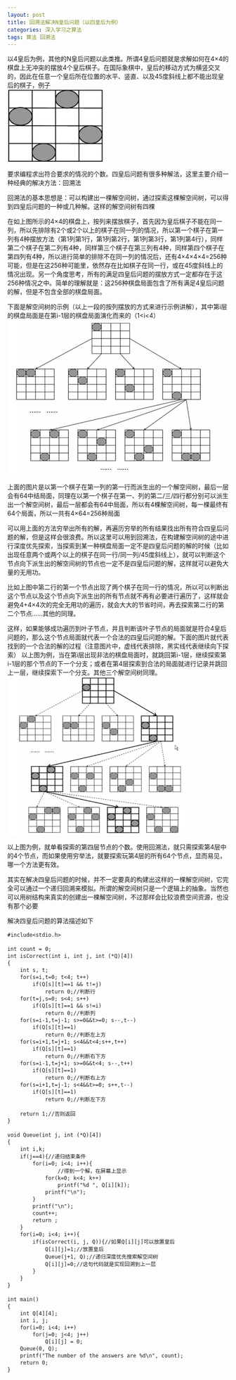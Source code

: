 ```yaml
---
layout: post
title: 回溯法解决N皇后问题（以四皇后为例）
categories: 深入学习之算法
tags: 算法 回溯法
---
```



以4皇后为例，其他的N皇后问题以此类推。所谓4皇后问题就是求解如何在4×4的棋盘上无冲突的摆放4个皇后棋子。在国际象棋中，皇后的移动方式为横竖交叉的，因此在任意一个皇后所在位置的水平、竖直、以及45度斜线上都不能出现皇后的棋子，例子  
![img](../image/2015-03-03/four-queue-1.png)

要求编程求出符合要求的情况的个数。四皇后问题有很多种解法，这里主要介绍一种经典的解决方法：回溯法

回溯法的基本思想是：可以构建出一棵解空间树，通过探索这棵解空间树，可以得到四皇后问题的一种或几种解。这样的解空间树有四棵

在如上图所示的4×4的棋盘上，按列来摆放棋子，首先因为皇后棋子不能在同一列，所以先排除有2个或2个以上的棋子在同一列的情况，所以第一个棋子在第一列有4种摆放方法（第1列第1行，第1列第2行，第1列第3行，第1列第4行），同样第二个棋子在第二列有4种，同样第三个棋子在第三列有4种，同样第四个棋子在第四列有4种，所以进行简单的排除不在同一列的情况后，还有4×4×4×4=256种可能，但是在这256种可能里，依然存在比如棋子在同一行，或在45度斜线上的情况出现。另一个角度思考，所有的满足四皇后问题的摆放方式一定都存在于这256种情况之中。简单的理解就是：这256种棋盘局面包含了所有满足4皇后问题的解，但是不包含全部的棋盘局面。

下面是解空间树的示例（以上一段的按列摆放的方式来进行示例讲解），其中第i层的棋盘局面是在第i-1层的棋盘局面演化而来的（1<i<4）  
![img](../image/2015-03-03/four-queue-2.png)
    
上面的图片是以第一个棋子在第一列的第一行而派生出的一个解空间树，最后一层会有64中结局面，同理在以第一个棋子在第一、列的第二/三/四行都分别可以派生出一个解空间树，最后一层都会有64中局面，所以有4棵解空间树，每一棵最终有64个局面，所以一共有4×64=256种局面

可以用上面的方法穷举出所有的解，再遍历穷举的所有结果找出所有符合四皇后问题的解，但是这样会很浪费。所以这里可以用到回溯法，在构建解空间树的途中进行深度优先探索，当探索到某一种棋盘局面一定不是四皇后问题的解的时候（比如出现任意两个或两个以上的棋子在同一行/同一列/45度斜线上），就可以判断这个节点向下派生出的解空间树的节点也一定不是四皇后问题的解，这样就可以避免大量的无用功。

比如上图中第二行的第一个节点出现了两个棋子在同一行的情况，所以可以判断出这个节点以及这个节点向下派生出的所有节点就不再有必要进行遍历了，这样就会避免4+4×4次的完全无用功的遍历，就会大大的节省时间，再去探索第二行的第二个节点……其他的同理。

这样，如果能够成功遍历到叶子节点，并且判断该叶子节点的局面就是符合4皇后问题的，那么这个节点局面就代表一个合法的四皇后问题的解。下面的图片就代表找到的一个合法的解的过程（注意图片中，虚线代表排除，黑实线代表继续向下探索）     以上图为例，当在第i层出现非法的棋盘局面时，就跳回第i-1层，继续探索第i-1层的那个节点的下一个分支；或者在第4层探索到合法的局面就进行记录并跳回上一层，继续探索下一个分支。其他三个解空间树同理。 
![img](../image/2015-03-03/four-queue-3.png)

以上图为例，就单看探索的第四层节点的个数。使用回溯法，就只需探索第4层中的4个节点，而如果使用穷举法，就要探索玩第4层的所有64个节点，显而易见，哪一个方法更有效。

其实在解决四皇后问题的时候，并不一定要真的构建出这样的一棵解空间树，它完全可以通过一个递归回溯来模拟。所谓的解空间树只是一个逻辑上的抽象。当然也可以用树结构来真实的创建出一棵解空间树，不过那样会比较浪费空间资源，也没有那个必要

解决四皇后问题的算法描述如下

    #include<stdio.h>
    
    int count = 0;
    int isCorrect(int i, int j, int (*Q)[4])
    {
    	int s, t;
    	for(s=i,t=0; t<4; t++)
    		if(Q[s][t]==1 && t!=j)
    			return 0;//判断行
    	for(t=j,s=0; s<4; s++)
    		if(Q[s][t]==1 && s!=i)
    			return 0;//判断列
    	for(s=i-1,t=j-1; s>=0&&t>=0; s--,t--)
    		if(Q[s][t]==1)
    			return 0;//判断左上方
    	for(s=i+1,t=j+1; s<4&&t<4;s++,t++)
    		if(Q[s][t]==1)
    			return 0;//判断右下方
    	for(s=i-1,t=j+1; s>=0&&t<4; s--,t++)
    		if(Q[s][t]==1)
    			return 0;//判断右上方
    	for(s=i+1,t=j-1; s<4&&t>=0; s++,t--)
    		if(Q[s][t]==1)
    			return 0;//判断左下方
    
    	return 1;//否则返回
    }
    
    void Queue(int j, int (*Q)[4])
    {
    	int i,k;
    	if(j==4){//递归结束条件
    		for(i=0; i<4; i++){
                    //得到一个解，在屏幕上显示
    			for(k=0; k<4; k++)
    				printf("%d ", Q[i][k]);
    			printf("\n");
    		}
    		printf("\n");
    		count++;
    		return ;
    	}
    	for(i=0; i<4; i++){
    		if(isCorrect(i, j, Q)){//如果Q[i][j]可以放置皇后
    			Q[i][j]=1;//放置皇后
    			Queue(j+1, Q);//递归深度优先搜索解空间树
    			Q[i][j]=0;//这句代码就是实现回溯到上一层
    		}
    	}
    }
    
    int main()
    {
    	int Q[4][4];
    	int i, j;
    	for(i=0; i<4; i++)
    		for(j=0; j<4; j++)
    			Q[i][j] = 0;
    	Queue(0, Q);
    	printf("The number of the answers are %d\n", count);
    	return 0;
    }
